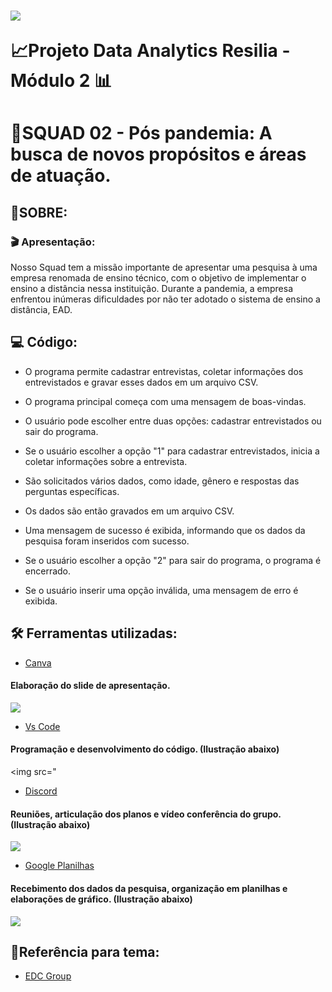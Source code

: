 <h1>
    <img src="https://github.com/gideoni-santos/projeto-squad2-m2/assets/123770891/6490b340-33eb-4043-a0d4-ec969a2ffb4c
"/>
    <p>📈Projeto Data Analytics Resilia - Módulo 2 📊</p> 
</h1>

# 🏅SQUAD 02 - Pós pandemia: A busca de novos propósitos e áreas de atuação.

## 📃SOBRE:
### 🎬 Apresentação:

Nosso Squad tem a missão importante de apresentar uma pesquisa à uma empresa renomada de ensino técnico, com o objetivo de implementar o ensino a distância nessa instituição. Durante a pandemia, a empresa enfrentou inúmeras dificuldades por não ter adotado o sistema de ensino a distância, EAD.

## 💻 Código: 

- O programa permite cadastrar entrevistas, coletar informações dos entrevistados e gravar esses dados em um arquivo CSV. 

- O programa principal começa com uma mensagem de boas-vindas.

- O usuário pode escolher entre duas opções: cadastrar entrevistados ou sair do programa.

- Se o usuário escolher a opção "1" para cadastrar entrevistados, inicia a coletar informações sobre a entrevista.

- São solicitados vários dados, como idade, gênero e respostas das perguntas específicas.

- Os dados são então gravados em um arquivo CSV.

- Uma mensagem de sucesso é exibida, informando que os dados da pesquisa foram inseridos com sucesso.

- Se o usuário escolher a opção "2" para sair do programa, o programa é encerrado.

- Se o usuário inserir uma opção inválida, uma mensagem de erro é exibida.

## 🛠️ Ferramentas utilizadas:

- [Canva](https://www.canva.com/)
#### Elaboração do slide de apresentação.

 <img src="https://github.com/gideoni-santos/projeto-squad2-m2/assets/123770891/60b7777e-5c56-417e-a07b-f3f080b7646f"/>
 

- [Vs Code](https://code.visualstudio.com/)

#### Programação e desenvolvimento do código. (Ilustração abaixo)

 <img src="

- [Discord](https://discord.com/)

#### Reuniões, articulação dos planos e vídeo conferência do grupo. (Ilustração abaixo)

 <img src="https://github.com/gideoni-santos/projeto-squad2-m2/assets/123770891/e4340ba6-0164-4a00-8474-4f154d109f51"/>

- [Google Planilhas](https://docs.google.com/spreadsheets/u/0/?hl=pt-BR)

#### Recebimento dos dados da pesquisa, organização em planilhas e elaborações de gráfico. (Ilustração abaixo)

 <img src="https://github.com/gideoni-santos/projeto-squad2-m2/assets/123770891/497cc66f-d391-4c30-b6c8-e3f396f6bc3c"/>


## 📄Referência para tema:
- [EDC Group](https://edcgroup.com.br/novidades/edc-na-midia/a-area-de-ti-tem-atraido-cada-vez-mais-profissionais-que-desejam-fazer-transicao-de-carreira)